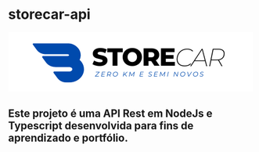 # storecar-api
![App](https://github.com/leandrosax10/storecar-api/blob/master/src/img/logotipoStoreCar.png)

## Este projeto é uma API Rest em NodeJs e Typescript desenvolvida para fins de aprendizado e portfólio.
